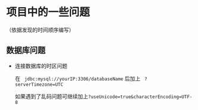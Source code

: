 # 项目中的一些问题

（依据发现的时间顺序编写）

## 数据库问题

* 连接数据库的时区问题

  在 ` jdbc:mysql://yourIP:3306/databaseName` 后加上 ` ?serverTimezone=UTC`

  如果遇到了乱码问题可继续加上`?useUnicode=true&characterEncoding=UTF-8`

